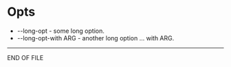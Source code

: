 # Opts

- --long-opt - some long option.
- --long-opt-with ARG - another long option ... with ARG.

---

END OF FILE
